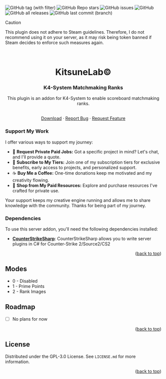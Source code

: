 <a name="readme-top"></a>

![GitHub tag (with filter)](https://img.shields.io/github/v/tag/K4ryuu/K4-System-MMRanks?style=for-the-badge&label=Version)
![GitHub Repo stars](https://img.shields.io/github/stars/K4ryuu/K4-System-MMRanks?style=for-the-badge)
![GitHub issues](https://img.shields.io/github/issues/K4ryuu/K4-System-MMRanks?style=for-the-badge)
![GitHub](https://img.shields.io/github/license/K4ryuu/K4-System-MMRanks?style=for-the-badge)
![GitHub all releases](https://img.shields.io/github/downloads/K4ryuu/K4-System-MMRanks/total?style=for-the-badge)
![GitHub last commit (branch)](https://img.shields.io/github/last-commit/K4ryuu/K4-System-MMRanks/dev?style=for-the-badge)

> [!CAUTION]
> This plugin does not adhere to Steam guidelines. Therefore, I do not recommend using it on your server, as it may risk being token banned if Steam decides to enforce such measures again.

<!-- PROJECT LOGO -->
<br />
<div align="center">
  <h1 align="center">KitsuneLab©</h1>
  <h3 align="center">K4-System Matchmaking Ranks</h3>
  <a align="center">This plugin is an addon for K4-System to enable scoreboard matchmaking ranks.</a>

  <p align="center">
    <br />
    <a href="https://github.com/K4ryuu/K4-System-MMRanks/releases">Download</a>
    ·
    <a href="https://github.com/K4ryuu/K4-System-MMRanks/issues/new?assignees=KitsuneLab-Development&labels=bug&projects=&template=bug_report.md&title=%5BBUG%5D">Report Bug</a>
    ·
    <a href="https://github.com/K4ryuu/K4-System-MMRanks/issues/new?assignees=KitsuneLab-Development&labels=enhancement&projects=&template=feature_request.md&title=%5BREQ%5D">Request Feature</a>
  </p>
</div>

### Support My Work

I offer various ways to support my journey:

- 💬 **Request Private Paid Jobs:** Got a specific project in mind? Let's chat, and I'll provide a quote.
- 🎁 **Subscribe to My Tiers:** Join one of my subscription tiers for exclusive benefits, early access to projects, and personalized support.
- ☕ **Buy Me a Coffee:** One-time donations keep me motivated and my creativity flowing.
- 💼 **Shop from My Paid Resources:** Explore and purchase resources I've crafted for private use.

Your support keeps my creative engine running and allows me to share knowledge with the community. Thanks for being part of my journey.

<!-- ABOUT THE PROJECT -->

### Dependencies

To use this server addon, you'll need the following dependencies installed:

- [**CounterStrikeSharp**](https://github.com/roflmuffin/CounterStrikeSharp/releases): CounterStrikeSharp allows you to write server plugins in C# for Counter-Strike 2/Source2/CS2

<p align="right">(<a href="#readme-top">back to top</a>)</p>

<!-- ROADMAP -->

## Modes

- 0 - Disabled
- 1 - Prime Points
- 2 - Rank Images

<!-- ROADMAP -->

## Roadmap

- [ ] No plans for now

<p align="right">(<a href="#readme-top">back to top</a>)</p>

<!-- LICENSE -->

## License

Distributed under the GPL-3.0 License. See `LICENSE.md` for more information.

<p align="right">(<a href="#readme-top">back to top</a>)</p>
